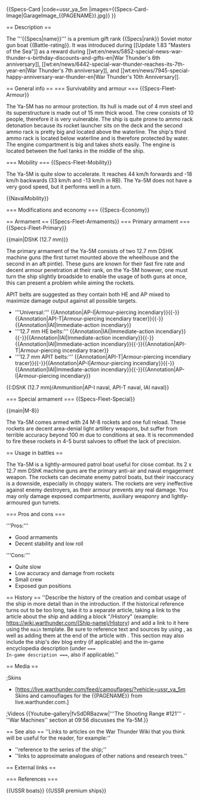 {{Specs-Card
|code=ussr_ya_5m
|images={{Specs-Card-Image|GarageImage_{{PAGENAME}}.jpg}}
}}

== Description ==
<!-- ''In the first part of the description, cover the history of the ship's creation and military application. In the second part, tell the reader about using this ship in the game. Add a screenshot: if a beginner player has a hard time remembering vehicles by name, a picture will help them identify the ship in question.'' -->
The '''{{Specs|name}}''' is a premium gift rank {{Specs|rank}} Soviet motor gun boat {{Battle-rating}}. It was introduced during [[Update 1.83 "Masters of the Sea"]] as a reward during [[wt:en/news/5852-special-news-war-thunder-s-birthday-discounts-and-gifts-en|War Thunder's 6th anniversary]], [[wt:en/news/6442-special-war-thunder-reaches-its-7th-year-en|War Thunder's 7th anniversary]], and [[wt:en/news/7945-special-happy-anniversary-war-thunder-en|War Thunder's 10th Anniversary]].

== General info ==
=== Survivability and armour ===
{{Specs-Fleet-Armour}}
<!-- ''Talk about the vehicle's armour. Note the most well-defended and most vulnerable zones, e.g. the ammo magazine. Evaluate the composition of components and assemblies responsible for movement and manoeuvrability. Evaluate the survivability of the primary and secondary armaments separately. Don't forget to mention the size of the crew, which plays an important role in fleet mechanics. Save tips on preserving survivability for the "Usage in battles" section. If necessary, use a graphical template to show the most well-protected or most vulnerable points in the armour.'' -->
The Ya-5M has no armour protection. Its hull is made out of 4 mm steel and its superstructure is made out of 15 mm thick wood. The crew consists of 10 people, therefore it is very vulnerable. The ship is quite prone to ammo rack detonation because its rocket launcher sits on the deck and the second ammo rack is pretty big and located above the waterline. The ship's third ammo rack is located below waterline and is therefore protected by water. The engine compartment is big and takes shots easily. The engine is located between the fuel tanks in the middle of the ship. 

=== Mobility ===
{{Specs-Fleet-Mobility}}
<!-- ''Write about the ship's mobility. Evaluate its power and manoeuvrability, rudder rerouting speed, stopping speed at full tilt, with its maximum forward and reverse speed.'' -->
The Ya-5M is quite slow to accelerate. It reaches 44 km/h forwards and -18 km/h backwards (33 km/h and -13 km/h in RB). The Ya-5M does not have a very good speed, but it performs well in a turn.

{{NavalMobility}}

=== Modifications and economy ===
{{Specs-Economy}}

== Armament ==
{{Specs-Fleet-Armaments}}
=== Primary armament ===
{{Specs-Fleet-Primary}}
<!-- ''Provide information about the characteristics of the primary armament. Evaluate their efficacy in battle based on their reload speed, ballistics and the capacity of their shells. Add a link to the main article about the weapon: <code><nowiki>{{main|Weapon name (calibre)}}</nowiki></code>. Broadly describe the ammunition available for the primary armament, and provide recommendations on how to use it and which ammunition to choose.'' -->
{{main|DShK (12.7 mm)}}

The primary armament of the Ya-5M consists of two 12.7 mm DSHK machine guns (the first turret mounted above the wheelhouse and the second in an aft pintle). These guns are known for their fast fire rate and decent armour penetration at their rank, on the Ya-5M however, one must turn the ship slightly broadside to enable the usage of both guns at once, this can present a problem while aiming the rockets.

APIT belts are suggested as they contain both HE and AP mixed to maximize damage output against all possible targets.

* '''Universal:''' {{Annotation|AP-I|Armour-piercing incendiary}}{{-}}{{Annotation|API-T|Armour-piercing incendiary tracer}}{{-}}{{Annotation|IAI|Immediate-action incendiary}}
* '''12.7 mm HE belts:''' {{Annotation|IAI|Immediate-action incendiary}}{{-}}{{Annotation|IAI|Immediate-action incendiary}}{{-}}{{Annotation|IAI|Immediate-action incendiary}}{{-}}{{Annotation|API-T|Armour-piercing incendiary tracer}}
* '''12.7 mm APIT belts:''' {{Annotation|API-T|Armour-piercing incendiary tracer}}{{-}}{{Annotation|AP-I|Armour-piercing incendiary}}{{-}}{{Annotation|IAI|Immediate-action incendiary}}{{-}}{{Annotation|AP-I|Armour-piercing incendiary}}

{{:DShK (12.7 mm)/Ammunition|AP-I naval, API-T naval, IAI naval}}

=== Special armament ===
{{Specs-Fleet-Special}}
<!-- ''Mortars, rocket launchers and missiles are also effective in skilled hands and can take an off-guard opponent by surprise. Evaluate the ammunition of this type of armament and rate its performance in combat. If there are no special armaments, remove this section.'' -->
{{main|M-8}}

The Ya-5M comes armed with 24 M-8 rockets and one full reload. These rockets are decent area-denial light artillery weapons, but suffer from terrible accuracy beyond 100 m due to conditions at sea. It is recommended to fire these rockets in 4-5 burst salvoes to offset the lack of precision.

== Usage in battles ==
<!-- ''Describe the technique of using this ship, the characteristics of her use in a team and tips on strategy. Abstain from writing an entire guide – don't try to provide a single point of view, but give the reader food for thought. Talk about the most dangerous opponents for this vehicle and provide recommendations on fighting them. If necessary, note the specifics of playing with this vehicle in various modes (AB, RB, SB).'' -->
The Ya-5M is a lightly-armoured patrol boat useful for close combat. Its 2 x 12.7 mm DShK machine guns are the primary anti-air and naval engagement weapon. The rockets can decimate enemy patrol boats, but their inaccuracy is a downside, especially in choppy waters. The rockets are very ineffective against enemy destroyers, as their armour prevents any real damage. You may only damage exposed compartments, auxiliary weaponry and lightly-armoured gun turrets. 

=== Pros and cons ===
<!-- ''Summarise and briefly evaluate the vehicle in terms of its characteristics and combat effectiveness. Mark its pros and cons in the bulleted list. Try not to use more than 6 points for each of the characteristics. Avoid using categorical definitions such as "bad", "good" and the like - use substitutions with softer forms such as "inadequate" and "effective".'' -->
'''Pros:'''

* Good armaments
* Decent stability and low roll

'''Cons:'''

* Quite slow
* Low accuracy and damage from rockets
* Small crew
* Exposed gun positions

== History ==
''Describe the history of the creation and combat usage of the ship in more detail than in the introduction. If the historical reference turns out to be too long, take it to a separate article, taking a link to the article about the ship and adding a block "/History" (example: <nowiki>https://wiki.warthunder.com/(Ship-name)/History</nowiki>) and add a link to it here using the <code>main</code> template. Be sure to reference text and sources by using <code><nowiki><ref></ref></nowiki></code>, as well as adding them at the end of the article with <code><nowiki><references /></nowiki></code>. This section may also include the ship's dev blog entry (if applicable) and the in-game encyclopedia description (under <code><nowiki>=== In-game description ===</nowiki></code>, also if applicable).''

== Media ==
<!-- ''Excellent additions to the article would be video guides, screenshots from the game, and photos.'' -->

;Skins

* [https://live.warthunder.com/feed/camouflages/?vehicle=ussr_ya_5m Skins and camouflages for the {{PAGENAME}} from live.warthunder.com.]

;Videos
{{Youtube-gallery|fvSdDRBazww|'''The Shooting Range #121''' - ''War Machines'' section at 09:56 discusses the Ya-5M.}}

== See also ==
''Links to articles on the War Thunder Wiki that you think will be useful for the reader, for example:''

* ''reference to the series of the ship;''
* ''links to approximate analogues of other nations and research trees.''

== External links ==
<!-- ''Paste links to sources and external resources, such as:''
* ''topic on the official game forum;''
* ''other literature.'' -->

=== References ===
<references />

{{USSR boats}}
{{USSR premium ships}}